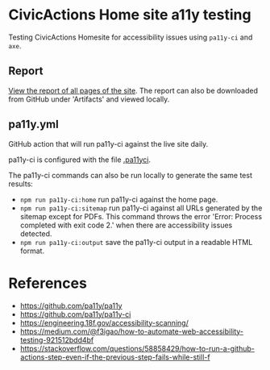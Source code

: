 # CivicActions Home site a11y testing

Testing CivicActions Homesite for accessibility issues using `pa11y-ci` and `axe`.

## Report

[View the report of all pages of the site](/civicactions-homesite-a11y/pa11y_report/). The report can also be downloaded from GitHub under 'Artifacts' and viewed locally.

## pa11y.yml

GitHub action that will run pa11y-ci against the live site daily.

pa11y-ci is configured with the file [.pa11yci](.pa11yci).

The pa11y-ci commands can also be run locally to generate the same test results:

* `npm run pa11y-ci:home` run pa11y-ci against the home page.
* `npm run pa11y-ci:sitemap` run pa11y-ci against all URLs generated by the sitemap except for PDFs. This command throws the error 'Error: Process completed with exit code 2.' when there are accessibility issues detected.
* `npm run pa11y-ci:output` save the pa11y-ci output in a readable HTML format.

# References

* https://github.com/pa11y/pa11y
* https://github.com/pa11y/pa11y-ci
* https://engineering.18f.gov/accessibility-scanning/
* https://medium.com/@f3igao/how-to-automate-web-accessibility-testing-921512bdd4bf
* https://stackoverflow.com/questions/58858429/how-to-run-a-github-actions-step-even-if-the-previous-step-fails-while-still-f
